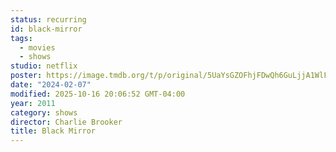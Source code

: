 ```yaml
---
status: recurring
id: black-mirror
tags:
  - movies
  - shows
studio: netflix
poster: https://image.tmdb.org/t/p/original/5UaYsGZOFhjFDwQh6GuLjjA1WlF.jpg
date: "2024-02-07"
modified: 2025-10-16 20:06:52 GMT-04:00
year: 2011
category: shows
director: Charlie Brooker
title: Black Mirror
---
```

